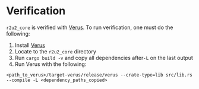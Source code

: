 # Verification

`r2u2_core` is verified with [Verus](https://github.com/verus-lang/verus). To run verification, one must do the following:
1. Install [Verus](https://github.com/verus-lang/verus/blob/main/BUILD.md)
2. Locate to the `r2u2_core` directory
2. Run `cargo build -v` and copy all dependencies after`-L` on the last output
3. Run Verus with the following:
```
<path_to_verus>/target-verus/release/verus --crate-type=lib src/lib.rs --compile -L <dependency_paths_copied>
```